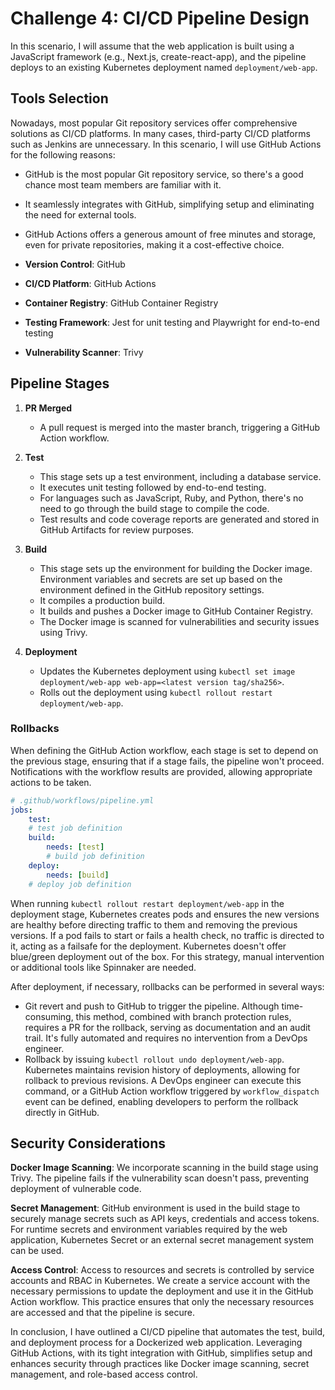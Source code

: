# Challenge 4: CI/CD Pipeline Design

In this scenario, I will assume that the web application is built using a JavaScript framework (e.g., Next.js, create-react-app), and the pipeline deploys to an existing Kubernetes deployment named `deployment/web-app`.

## Tools Selection

Nowadays, most popular Git repository services offer comprehensive solutions as CI/CD platforms. In many cases, third-party CI/CD platforms such as Jenkins are unnecessary. In this scenario, I will use GitHub Actions for the following reasons:

- GitHub is the most popular Git repository service, so there's a good chance most team members are familiar with it.
- It seamlessly integrates with GitHub, simplifying setup and eliminating the need for external tools.
- GitHub Actions offers a generous amount of free minutes and storage, even for private repositories, making it a cost-effective choice.

- **Version Control**: GitHub
- **CI/CD Platform**: GitHub Actions
- **Container Registry**: GitHub Container Registry
- **Testing Framework**: Jest for unit testing and Playwright for end-to-end testing
- **Vulnerability Scanner**: Trivy

## Pipeline Stages

1. **PR Merged**
	- A pull request is merged into the master branch, triggering a GitHub Action workflow.

2. **Test**
	- This stage sets up a test environment, including a database service.
	- It executes unit testing followed by end-to-end testing.
	- For languages such as JavaScript, Ruby, and Python, there's no need to go through the build stage to compile the code.
	- Test results and code coverage reports are generated and stored in GitHub Artifacts for review purposes.

3. **Build**
	- This stage sets up the environment for building the Docker image. Environment variables and secrets are set up based on the environment defined in the GitHub repository settings.
	- It compiles a production build.
	- It builds and pushes a Docker image to GitHub Container Registry.
	- The Docker image is scanned for vulnerabilities and security issues using Trivy.
4. **Deployment**
	- Updates the Kubernetes deployment using `kubectl set image deployment/web-app web-app=<latest version tag/sha256>`.
	- Rolls out the deployment using `kubectl rollout restart deployment/web-app`.

### Rollbacks

When defining the GitHub Action workflow, each stage is set to depend on the previous stage, ensuring that if a stage fails, the pipeline won't proceed. Notifications with the workflow results are provided, allowing appropriate actions to be taken.

```yml 
# .github/workflows/pipeline.yml 
jobs: 
	test: 
    # test job definition
	build: 
		needs: [test] 
		# build job definition
	deploy: 
		needs: [build] 
    # deploy job definition
```

When running `kubectl rollout restart deployment/web-app` in the deployment stage, Kubernetes creates pods and ensures the new versions are healthy before directing traffic to them and removing the previous versions. If a pod fails to start or fails a health check, no traffic is directed to it, acting as a failsafe for the deployment. Kubernetes doesn't offer blue/green deployment out of the box. For this strategy, manual intervention or additional tools like Spinnaker are needed.

After deployment, if necessary, rollbacks can be performed in several ways:
- Git revert and push to GitHub to trigger the pipeline. Although time-consuming, this method, combined with branch protection rules, requires a PR for the rollback, serving as documentation and an audit trail. It's fully automated and requires no intervention from a DevOps engineer.
- Rollback by issuing `kubectl rollout undo deployment/web-app`. Kubernetes maintains revision history of deployments, allowing for rollback to previous revisions. A DevOps engineer can execute this command, or a GitHub Action workflow triggered by `workflow_dispatch` event can be defined, enabling developers to perform the rollback directly in GitHub.

## Security Considerations

**Docker Image Scanning**: We incorporate scanning in the build stage using Trivy. The pipeline fails if the vulnerability scan doesn't pass, preventing deployment of vulnerable code.

**Secret Management**: GitHub environment is used in the build stage to securely manage secrets such as API keys, credentials and access tokens. For runtime secrets and environment variables required by the web application, Kubernetes Secret or an external secret management system can be used.

**Access Control**: Access to resources and secrets is controlled by service accounts and RBAC in Kubernetes. We create a service account with the necessary permissions to update the deployment and use it in the GitHub Action workflow. This practice ensures that only the necessary resources are accessed and that the pipeline is secure.

In conclusion, I have outlined a CI/CD pipeline that automates the test, build, and deployment process for a Dockerized web application. Leveraging GitHub Actions, with its tight integration with GitHub, simplifies setup and enhances security through practices like Docker image scanning, secret management, and role-based access control.
